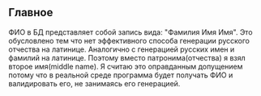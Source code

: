# 

## Главное

ФИО в БД представляет собой запись вида: "Фамилия Имя Имя". Это обусловлено тем что нет эффективного способа генерации русского отчества на латинице. Аналогично с генерацией русских имен и фамилий на латинице.
Поэтому вместо патронима(отчества) я взял второе имя(middle name).
Я считаю это оправданным допущением потому что в реальной среде программа будет получать ФИО и валидировать его, не занимаясь его генерацией.
